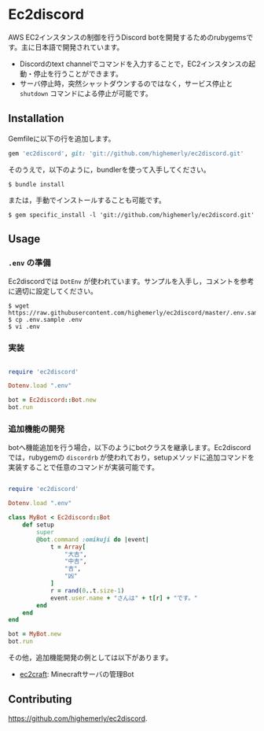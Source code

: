 # Ec2discord

AWS EC2インスタンスの制御を行うDiscord botを開発するためのrubygemsです。主に日本語で開発されています。

- Discordのtext channelでコマンドを入力することで，EC2インスタンスの起動・停止を行うことができます。
- サーバ停止時，突然シャットダウンするのではなく，サービス停止と `shutdown` コマンドによる停止が可能です。

## Installation

Gemfileに以下の行を追加します。

```ruby
gem 'ec2discord', git: 'git://github.com/highemerly/ec2discord.git'
```

そのうえで，以下のように，bundlerを使って入手してください。

    $ bundle install

または，手動でインストールすることも可能です。

    $ gem specific_install -l 'git://github.com/highemerly/ec2discord.git'

## Usage

### `.env` の準備

Ec2discordでは `DotEnv` が使われています。サンプルを入手し，コメントを参考に適切に設定してください。

    $ wget https://raw.githubusercontent.com/highemerly/ec2discord/master/.env.sample
    $ cp .env.sample .env
    $ vi .env

### 実装

```ruby

require 'ec2discord'

Dotenv.load ".env"

bot = Ec2discord::Bot.new
bot.run

```

### 追加機能の開発

botへ機能追加を行う場合，以下のようにbotクラスを継承します。Ec2discordでは，rubygemの `discordrb` が使われており，setupメソッドに追加コマンドを実装することで任意のコマンドが実装可能です。

```ruby

require 'ec2discord'

Dotenv.load ".env"

class MyBot < Ec2discord::Bot
	def setup
		super
		@bot.command :omikuji do |event|
			t = Array[
				"大吉",
				"中吉",
				"吉",
				"凶"
			]
			r = rand(0..t.size-1)
			event.user.name + "さんは" + t[r] + "です。"
		end
	end
end

bot = MyBot.new
bot.run

```

その他，追加機能開発の例としては以下があります。

- [ec2craft](https://github.com/highemerly/ec2craft): Minecraftサーバの管理Bot

## Contributing

https://github.com/highemerly/ec2discord.
